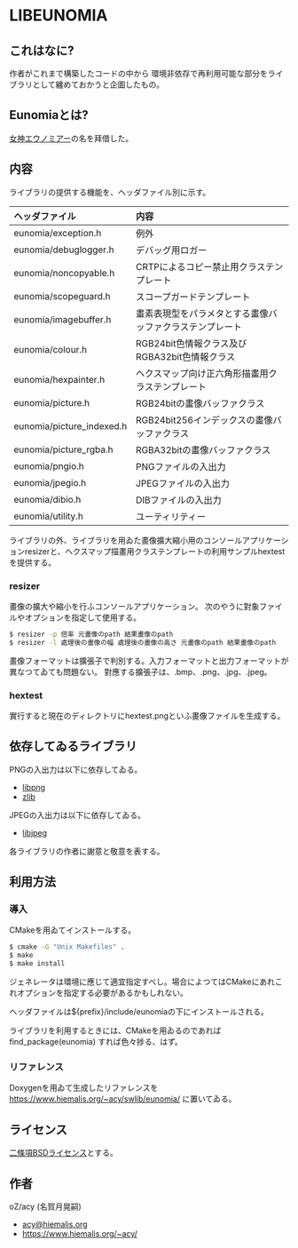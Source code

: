 # LIBEUNOMIA

## これはなに?
作者がこれまで構築したコードの中から
環境非依存で再利用可能な部分をライブラリとして纏めておかうと企圖したもの。


## Eunomiaとは?
[女神エウノミアー](https://ja.wikipedia.org/wiki/%E3%82%A8%E3%82%A6%E3%83%8E%E3%83%9F%E3%82%A2%E3%83%BC)の名を拜借した。


## 内容
ライブラリの提供する機能を、ヘッダファイル別に示す。

|ヘッダファイル|内容|
|:---|:---|
|eunomia/exception.h|例外|
|eunomia/debuglogger.h|デバッグ用ロガー|
|eunomia/noncopyable.h|CRTPによるコピー禁止用クラステンプレート|
|eunomia/scopeguard.h|スコープガードテンプレート|
|eunomia/imagebuffer.h|畫素表現型をパラメタとする畫像バッファクラステンプレート|
|eunomia/colour.h|RGB24bit色情報クラス及びRGBA32bit色情報クラス|
|eunomia/hexpainter.h|ヘクスマップ向け正六角形描畫用クラステンプレート|
|eunomia/picture.h|RGB24bitの畫像バッファクラス|
|eunomia/picture_indexed.h|RGB24bit256インデックスの畫像バッファクラス|
|eunomia/picture_rgba.h|RGBA32bitの畫像バッファクラス|
|eunomia/pngio.h|PNGファイルの入出力|
|eunomia/jpegio.h|JPEGファイルの入出力|
|eunomia/dibio.h|DIBファイルの入出力|
|eunomia/utility.h|ユーティリティー|

ライブラリの外、ライブラリを用ゐた畫像擴大縮小用のコンソールアプリケーションresizerと、ヘクスマップ描畫用クラステンプレートの利用サンプルhextestを提供する。

### resizer
畫像の擴大や縮小を行ふコンソールアプリケーション。
次のやうに對象ファイルやオプションを指定して使用する。

```bash
$ resizer -p 倍率 元畫像のpath 結果畫像のpath
$ resizer -l 處理後の畫像の幅 處理後の畫像の高さ 元畫像のpath 結果畫像のpath
```

畫像フォーマットは擴張子で判別する。入力フォーマットと出力フォーマットが異なつてゐても問題ない。
對應する擴張子は、.bmp、.png、.jpg、.jpeg。


### hextest
實行すると現在のディレクトリにhextest.pngといふ畫像ファイルを生成する。


## 依存してゐるライブラリ
PNGの入出力は以下に依存してゐる。
* [libpng](http://www.libpng.org/pub/png/libpng.html)
* [zlib](https://www.zlib.net/)

JPEGの入出力は以下に依存してゐる。
* [libjpeg](http://www.ijg.org/)

各ライブラリの作者に謝意と敬意を表する。


## 利用方法

### 導入
CMakeを用ゐてインストールする。

```bash
$ cmake -G "Unix Makefiles" .
$ make
$ make install
```

ジェネレータは環境に應じて適宜指定すべし。場合によつてはCMakeにあれこれオプションを指定する必要があるかもしれない。

ヘッダファイルは${prefix}/include/eunomiaの下にインストールされる。

ライブラリを利用するときには、CMakeを用ゐるのであれば find_package(eunomia) すれば色々捗る、はず。


### リファレンス
Doxygenを用ゐて生成したリファレンスを
<https://www.hiemalis.org/~acy/swlib/eunomia/>
に置いてゐる。


## ライセンス
[二條項BSDライセンス](https://opensource.org/licenses/BSD-2-Clause)とする。


## 作者
oZ/acy (名賀月晃嗣)
* <acy@hiemalis.org>
* <https://www.hiemalis.org/~acy/>
